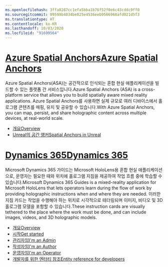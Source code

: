 ```yaml
---
ms.openlocfilehash: 3ffa8287cc1efa5bba1b76f52f0e6c43cddc9ff0
ms.sourcegitcommit: 09599b4034be825e4536eeb9566968afd021d5f3
ms.translationtype: HT
ms.contentlocale: ko-KR
ms.lasthandoff: 10/03/2020
ms.locfileid: "91699564"
---
```


# <a name="azure-spatial-anchors"></a>[<span data-ttu-id="1c78a-101">Azure Spatial Anchors</span><span class="sxs-lookup"><span data-stu-id="1c78a-101">Azure Spatial Anchors</span></span>](#tab/asa)

<span data-ttu-id="1c78a-102">Azure Spatial Anchors(ASA)는 공간적으로 인식되는 혼합 현실 애플리케이션을 빌드할 수 있는 플랫폼 간 서비스입니다.</span><span class="sxs-lookup"><span data-stu-id="1c78a-102">Azure Spatial Anchors (ASA) is a cross-platform service that allows you to build spatially aware mixed reality applications.</span></span> <span data-ttu-id="1c78a-103">Azure Spatial Anchors를 사용하면 실제 규모로 여러 디바이스에서 홀로그램 콘텐츠를 매핑, 유지 및 공유할 수 있습니다.</span><span class="sxs-lookup"><span data-stu-id="1c78a-103">With Azure Spatial Anchors, you can map, persist, and share holographic content across multiple devices, at real-world scale.</span></span>

* [<span data-ttu-id="1c78a-104">개요</span><span class="sxs-lookup"><span data-stu-id="1c78a-104">Overview</span></span>](https://docs.microsoft.com/azure/spatial-anchors/overview) 
* [<span data-ttu-id="1c78a-105">Unreal의 공간 앵커</span><span class="sxs-lookup"><span data-stu-id="1c78a-105">Spatial Anchors in Unreal</span></span>](../unreal/unreal-azure-spatial-anchors.md) 

# <a name="dynamics-365"></a>[<span data-ttu-id="1c78a-106">Dynamics 365</span><span class="sxs-lookup"><span data-stu-id="1c78a-106">Dynamics 365</span></span>](#tab/D365)

<span data-ttu-id="1c78a-107">Microsoft Dynamics 365 가이드는 Microsoft HoloLens용 혼합 현실 애플리케이션으로, 운영자는 필요한 때와 위치에 홀로그램 지침을 제공하여 작업 흐름 중에 학습할 수 있습니다.</span><span class="sxs-lookup"><span data-stu-id="1c78a-107">Microsoft Dynamics 365 Guides is a mixed-reality application for Microsoft HoloLens that lets operators learn during the flow of work by providing holographic instructions when and where they are needed.</span></span> <span data-ttu-id="1c78a-108">이러한 지침 카드는 작업을 수행해야 하는 위치로 시각적으로 테더링되며 이미지, 비디오 및 3D 홀로그램 모델을 포함할 수 있습니다.</span><span class="sxs-lookup"><span data-stu-id="1c78a-108">These instruction cards are visually tethered to the place where the work must be done, and can include images, videos, and 3D holographic models.</span></span>

* [<span data-ttu-id="1c78a-109">개요</span><span class="sxs-lookup"><span data-stu-id="1c78a-109">Overview</span></span>](https://docs.microsoft.com/dynamics365/mixed-reality/guides/) 
* [<span data-ttu-id="1c78a-110">시작</span><span class="sxs-lookup"><span data-stu-id="1c78a-110">Get started</span></span>](https://docs.microsoft.com/dynamics365/mixed-reality/guides/get-started) 
* [<span data-ttu-id="1c78a-111">관리자임</span><span class="sxs-lookup"><span data-stu-id="1c78a-111">I'm an Admin</span></span>](https://docs.microsoft.com/dynamics365/mixed-reality/guides/setup)
* [<span data-ttu-id="1c78a-112">작성자임</span><span class="sxs-lookup"><span data-stu-id="1c78a-112">I'm an Author</span></span>](https://docs.microsoft.com/dynamics365/mixed-reality/guides/authoring-overview) 
* [<span data-ttu-id="1c78a-113">운영자임</span><span class="sxs-lookup"><span data-stu-id="1c78a-113">I'm an Operator</span></span>](https://docs.microsoft.com/dynamics365/mixed-reality/guides/operator-overview) 
* [<span data-ttu-id="1c78a-114">개발자를 위한 엔터티 참조</span><span class="sxs-lookup"><span data-stu-id="1c78a-114">Entity reference for developers</span></span>](https://docs.microsoft.com/dynamics365/mixed-reality/guides/developer-entity-reference)
